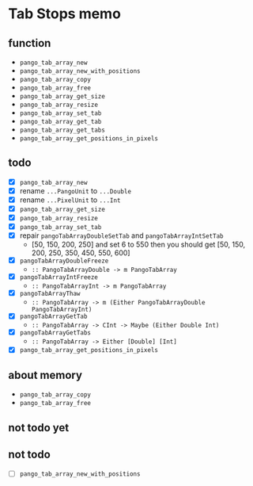 Tab Stops memo
==============

function
--------

* `pango_tab_array_new`
* `pango_tab_array_new_with_positions`
* `pango_tab_array_copy`
* `pango_tab_array_free`
* `pango_tab_array_get_size`
* `pango_tab_array_resize`
* `pango_tab_array_set_tab`
* `pango_tab_array_get_tab`
* `pango_tab_array_get_tabs`
* `pango_tab_array_get_positions_in_pixels`

todo
----

* [x] `pango_tab_array_new`
* [x] rename `...PangoUnit` to `...Double`
* [x] rename `...PixelUnit` to `...Int`
* [x] `pango_tab_array_get_size`
* [x] `pango_tab_array_resize`
* [x] `pango_tab_array_set_tab`
* [x] repair `pangoTabArrayDoubleSetTab` and `pangoTabArrayIntSetTab`
	+ [50, 150, 200, 250] and set 6 to 550 then you should get
		[50, 150, 200, 250, 350, 450, 550, 600]
* [x] `pangoTabArrayDoubleFreeze`
	+ `:: PangoTabArrayDouble -> m PangoTabArray`
* [x] `pangoTabArrayIntFreeze`
	+ `:: PangoTabArrayInt -> m PangoTabArray`
* [x] `pangoTabArrayThaw`
	+ `:: PangoTabArray -> m (Either PangoTabArrayDouble PangoTabArrayInt)`
* [x] `pangoTabArrayGetTab`
	+ `:: PangoTabArray -> CInt -> Maybe (Either Double Int)`
* [x] `pangoTabArrayGetTabs`
	+ `:: PangoTabArray -> Either [Double] [Int]`
* [x] `pango_tab_array_get_positions_in_pixels`

about memory
------------

* `pango_tab_array_copy`
* `pango_tab_array_free`

not todo yet
------------

not todo
--------

* [ ] `pango_tab_array_new_with_positions`
